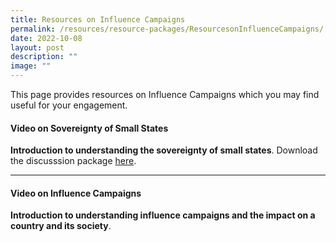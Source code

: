 ```yaml
---
title: Resources on Influence Campaigns
permalink: /resources/resource-packages/ResourcesonInfluenceCampaigns/
date: 2022-10-08
layout: post
description: ""
image: ""
---
```

This page provides resources on Influence Campaigns which you may find useful for your engagement.

#### **Video on Sovereignty of Small States**

**Introduction to understanding the sovereignty of small states**. Download the discusssion package [here]([](/files/Discussion%20Package%20on%20The%20Sovereignty%20of%20Small%20States(1).pdf)).




****

#### **Video on Influence Campaigns**

**Introduction to understanding influence campaigns and the impact on a country and its society**. 


